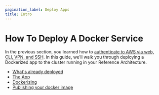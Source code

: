 ```yaml
---
pagination_label: Deploy Apps
title: Intro
---
```


# How To Deploy A Docker Service

In the previous section, you learned how to [authenticate to AWS via web, CLI, VPN, and SSH](../02-authenticate/01-intro.md). In
this guide, we'll walk you through deploying a Dockerized app to the  cluster running in your Reference
Architecture.

* [What's already deployed](./02-what-is-already-deployed.md)
* [The App](./03-the-app.md)
* [Dockerizing](./04-dockerizing.md)
* [Publishing your docker image](./05-publish-docker-image.md)


<!-- ##DOCS-SOURCER-START
{"sourcePlugin":"local-copier","hash":"cefe5964d0785734ed4c4376653050e7"}
##DOCS-SOURCER-END -->
